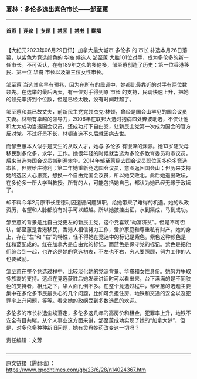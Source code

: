 ### 夏林：多伦多选出紫色市长——邹至蕙

---

#### [首页](../../../..?n14024367) &nbsp;|&nbsp; [评论](../../../../../epoch-comment?n14024367) &nbsp;|&nbsp; [专题](../../../../../epoch-special?n14024367) &nbsp;|&nbsp; [禁闻](../../../../../epoch-news?n14024367) &nbsp;|&nbsp; [禁书](../../../../../books?n14024367) &nbsp;|&nbsp; [翻墙](https://github.com/gfw-breaker/nogfw/blob/master/README.md?n14024367)


<div class="column" id="artbody" itemprop="articleBody">
 <!-- article content begin -->
 <p>
  【大纪元2023年06月29日讯】加拿大最大城市
  <ok href="https://www.epochtimes.com/gb/tag/%E5%A4%9A%E4%BC%A6%E5%A4%9A.html">
   多伦多
  </ok>
  的
  <ok href="https://www.epochtimes.com/gb/tag/%E5%B8%82%E9%95%BF.html">
   市长
  </ok>
  补选本月26日落幕，以紫色为竞选颜色的
  <ok href="https://www.epochtimes.com/gb/tag/%E5%8D%8E%E8%A3%94.html">
   华裔
  </ok>
  候选人
  <ok href="https://www.epochtimes.com/gb/tag/%E9%82%B9%E8%87%B3%E8%95%99.html">
   邹至蕙
  </ok>
  大胜101位对手，成为多伦多的新一任市长。不可否认，在有189年之久的多伦多，邹至蕙创造了历史：第一位香港移民、第一位
  <ok href="https://www.epochtimes.com/gb/tag/%E5%8D%8E%E8%A3%94.html">
   华裔
  </ok>
  市长以及第三位女性市长。
 </p>
 <p>
  <ok href="https://www.epochtimes.com/gb/tag/%E9%82%B9%E8%87%B3%E8%95%99.html">
   邹至蕙
  </ok>
  当选其实早有预兆，因为在所有的民调中，她都比最靠近的对手有两位数领先。在选举的最后两天，有一位对手得到原
  <ok href="https://www.epochtimes.com/gb/tag/%E5%B8%82%E9%95%BF.html">
   市长
  </ok>
  的支持，民调快速上升，把她的领先率挤到个位数，但是已经太晚，没有时间赶超了。
 </p>
 <p>
  邹至蕙和其已故丈夫，前新民主党党领杰克·林顿，曾经是国会山罕见的国会议员夫妻。林顿有卓越的领导力，2006年在联邦大选时抱病四处奔波助选，不仅让他和太太成功当选国会议员，还成功打下自由党，让新民主党第一次成为国会的官方反对党。不过好景不长，林顿当选不久后就因病去世。
 </p>
 <p>
  而邹至蕙本人似乎是天生的从政人才，她与
  <ok href="https://www.epochtimes.com/gb/tag/%E5%A4%9A%E4%BC%A6%E5%A4%9A.html">
   多伦多
  </ok>
  有很深的渊源。她13岁随父母移民到多伦多，求学，工作。她很年轻的时候就当选为多伦多教育委员和市议员，后来当选为国会议员搬到渥太华。2014年邹至蕙辞去国会议员职位回多伦多竞选市长，但败给庄德利；第二年她重新竞选国会议员，意图返回国会山；但历来支持她的选区人心思变，想换一个自由党国会议员，所以她又败北。此后她退出政坛，在多伦多一所大学当教授。所有的人，可能包括她自己，都认为她已经无缘于政坛了。
 </p>
 <p>
  却不料今年2月原市长庄德利因道德问题辞职，给她带来了难得的机遇。她的从政资历，名望和人脉都没有对手可以超越。所以她披挂出征，水到渠成，马到成功。
 </p>
 <p>
  邹至蕙的背景是比自由党更左的新民主党，这个党喜欢“劫富济贫”。但是不可否认，邹至蕙是香港移民，香港人相信努力工作，爱护家庭和尊重私有财产。她的身上，存在”左”和 “右”的特性，怪不得她在竞选中的标记是紫色。紫色这种颜色是红和蓝配成的。红在加拿大是自由党的标记，而蓝色是保守党的标记。紫色是把他们综合到一起，也许这是她的竞选初衷，不左也不右，穷人要照顾，努力工作的人也要鼓励。
 </p>
 <p>
  邹至蕙在整个竞选过程中，比较淡化她的党派背景、华裔和女性身份。她努力争取多族裔的支持。这点在竞选获胜后她发表讲话时可以看出来，台下满满的是不同肤色的支持者，相比之下，华人面孔倒不多。在整个竞选过程中，邹至蕙的选题主要集中在多伦多市民最关心的几个问题，比如可负担住房、地铁和交通的安全以及犯罪率上升问题，等等。看来她的政纲受到多数选民的欢迎。
 </p>
 <p>
  多伦多的市长补选尘埃落定，多伦多这几年的高房价和租金，犯罪率上升，地铁不安全有目共睹。从个人事业这方面来讲，邹至蕙成功实现了她的“加拿大梦”，但是，对多伦多种种新旧问题，她有灵丹妙药改变这一切吗？
 </p>
 <p>
  责任编辑：文芳
 </p>
 <!-- article content end -->
</div>


---

原文链接（需翻墙）：https://www.epochtimes.com/gb/23/6/28/n14024367.htm